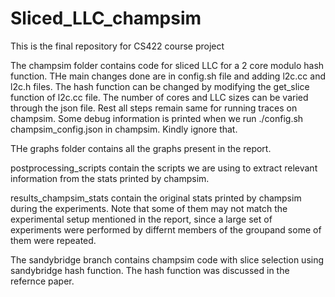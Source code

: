 # Sliced_LLC_champsim
This is the final repository for CS422 course project

The champsim folder contains code for sliced LLC for a 2 core modulo hash function. THe main changes done are in config.sh file and adding l2c.cc and l2c.h files. The hash function can be changed by modifying the get_slice function of l2c.cc file. The number of cores and LLC sizes can be varied through the json file. Rest all steps remain same for running traces on champsim.
Some debug information is printed when we run ./config.sh champsim_config.json in champsim. Kindly ignore that.

THe graphs folder contains all the graphs present in the report.

postprocessing_scripts contain the scripts we are using to extract relevant information from the stats printed by champsim.

results_champsim_stats contain the original stats printed by champsim during the experiments. Note that some of them may not match the experimental setup mentioned in the report, since a large set of experiments were performed by differnt members of the groupand some of them were repeated.

The sandybridge branch contains champsim code with slice selection using sandybridge hash function. The hash function was discussed in the refernce paper.
